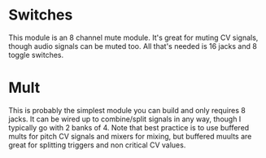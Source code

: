 # Switches

This module is an 8 channel mute module. It's great for muting CV signals, though audio signals can be muted too. All that's needed is 16 jacks and 8 toggle switches.

# Mult

This is probably the simplest module you can build and only requires 8 jacks. It can be wired up to combine/split signals in any way, though I typically go with 2 banks of 4. Note that best practice is to use buffered mults for pitch CV signals and mixers for mixing, but buffered muults are great for splitting triggers and non critical CV values.